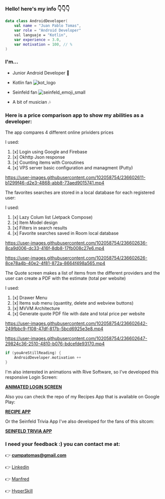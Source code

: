
### Hello! here's my info 👇👇👇
```kotlin
data class AndroidDeveloper(
    val name = "Juan Pablo Tomas",
    var role = "Android Developer"
    val languaje = "Kotlin",
    var experience = 3.0,
    var motivation = 100, // %
)
```
### I'm...
* Junior Android Developer 📱


* Kotlin fan ![kot_logo](https://user-images.githubusercontent.com/102058754/236602534-ceee46b7-61bb-43b0-a3bf-c133f337bc4f.png)


* Seinfeld fan ![seinfeld_emoji_small](https://user-images.githubusercontent.com/102058754/236602538-906229d0-4142-43c8-8182-4f30efb2018b.png)


* A bit of musician 🎶

### Here is a price comparison app to show my abilities as a developer:

The app compares 4 different online prividers prices

I used:
1. [x] Login using Google and Firebase
2. [x] Okhttp Json response
3. [x] Counting items with Coroutines
4. [x] VPS server basic configuration and managment (Putty)


https://user-images.githubusercontent.com/102058754/236602611-b1299f46-d2e3-4868-abb8-73aed9015741.mp4



The favorites searches are stored in a local database for each registered user:

I used:
1. [x] Lazy Colum list (Jetpack Compose)
2. [x] Item Model design
3. [x] Filters in search results
4. [x] Favorite searches saved in Room local database

https://user-images.githubusercontent.com/102058754/236602636-8ca9d006-dc33-416f-8db8-17fb008c27e6.mp4 

https://user-images.githubusercontent.com/102058754/236602626-8ce78a4b-40e2-4f81-872a-8664f498a565.mp4


The Quote screen makes a list of items from the different providers and the user can create a PDF with the estimate (total per website)

I used:
1. [x] Drawer Menu
2. [x] Items sub menu (quantity, delete and webview buttons)
3. [x] MVVM Architecture
4. [x] Generate quote PDF file with date and total price per website



https://user-images.githubusercontent.com/102058754/236602642-249fbbc9-f108-47df-817b-5bcd6925e3e8.mp4


https://user-images.githubusercontent.com/102058754/236602647-29824c36-2510-4810-b076-bdcefde93170.mp4


```kotlin
if (youAreStillReading) {
    AndroidDeveloper.motivation ++
}
```
I'm also interested in animations with Rive Software, so I've developed this responsive Login Screen:

[**ANIMATED LOGIN SCREEN**](https://github.com/cumpatomas/rive-on-android)

Also you can check the repo of my Recipes App that is available on Google Play:

[**RECIPE APP**](https://github.com/cumpatomas/Recetas_De_Bruno_App)

Or the Seinfeld Trivia App I've also developed for the fans of this sitcom:

[**SEINFELD TRIVIA APP**](https://github.com/cumpatomas/SeinfeldTriviaApp)

### I need your feedback :) you can contact me at:

👉 **cumpatomas@gmail.com**

👉 [Linkedin](https://www.linkedin.com/in/juan-pablo-tomas-203693274/)

👉 [Manfred](https://mnf.red/84f790fd-5061-4ce1-b696-6eb1cb9eba29/classic)

👉 [HyperSkill](https://hyperskill.org/profile/201988658)
